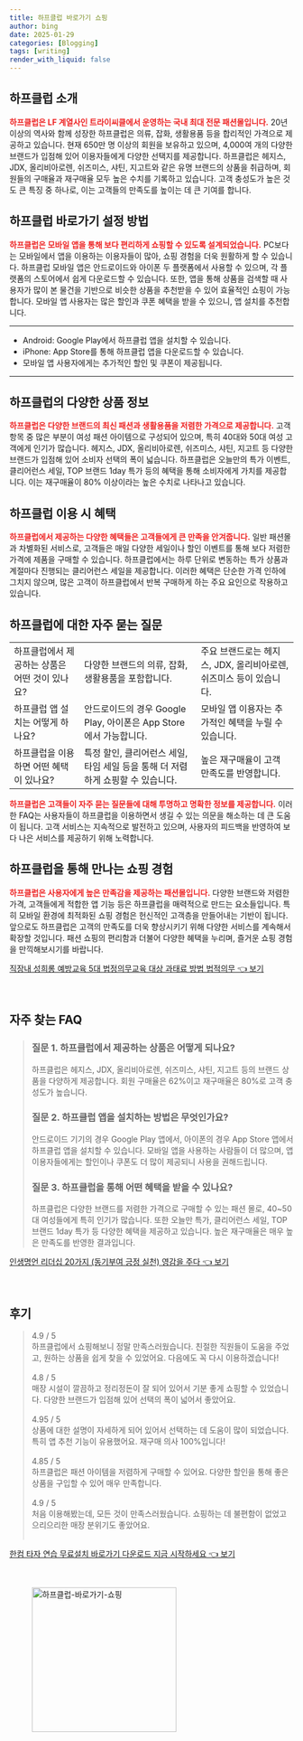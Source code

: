 ```yaml
---
title: 하프클럽 바로가기 쇼핑
author: bing
date: 2025-01-29
categories: [Blogging]
tags: [writing]
render_with_liquid: false
---
```



<h2 id='하프클럽소개'>하프클럽 소개</h2>

<p><b><span style="color: #ee2323;">하프클럽은 LF 계열사인 트라이씨클에서 운영하는 국내 최대 전문 패션몰입니다.</span></b> 20년 이상의 역사와 함께 성장한 하프클럽은 의류, 잡화, 생활용품 등을 합리적인 가격으로 제공하고 있습니다. 현재 650만 명 이상의 회원을 보유하고 있으며, 4,000여 개의 다양한 브랜드가 입점해 있어 이용자들에게 다양한 선택지를 제공합니다. 하프클럽은 헤지스, JDX, 올리비아로렌, 쉬즈미스, 샤틴, 지고트와 같은 유명 브랜드의 상품을 취급하며, 회원들의 구매율과 재구매율 모두 높은 수치를 기록하고 있습니다. 고객 충성도가 높은 것도 큰 특징 중 하나로, 이는 고객들의 만족도를 높이는 데 큰 기여를 합니다.</p>

<h2 id='바로가기설정'>하프클럽 바로가기 설정 방법</h2>

<p><b><span style="color: #ee2323;">하프클럽은 모바일 앱을 통해 보다 편리하게 쇼핑할 수 있도록 설계되었습니다.</span></b> PC보다는 모바일에서 앱을 이용하는 이용자들이 많아, 쇼핑 경험을 더욱 원활하게 할 수 있습니다. 하프클럽 모바일 앱은 안드로이드와 아이폰 두 플랫폼에서 사용할 수 있으며, 각 플랫폼의 스토어에서 쉽게 다운로드할 수 있습니다. 또한, 앱을 통해 상품을 검색할 때 사용자가 많이 본 물건을 기반으로 비슷한 상품을 추천받을 수 있어 효율적인 쇼핑이 가능합니다. 모바일 앱 사용자는 많은 할인과 쿠폰 혜택을 받을 수 있으니, 앱 설치를 추천합니다.</p>

<hr />

<ul>
    <li>Android: Google Play에서 하프클럽 앱을 설치할 수 있습니다.</li>
    <li>iPhone: App Store를 통해 하프클럽 앱을 다운로드할 수 있습니다.</li>
    <li>모바일 앱 사용자에게는 추가적인 할인 및 쿠폰이 제공됩니다.</li>
</ul>

<hr />

<h2 id='상품정보'>하프클럽의 다양한 상품 정보</h2>

<p><b><span style="color: #ee2323;">하프클럽은 다양한 브랜드의 최신 패션과 생활용품을 저렴한 가격으로 제공합니다.</span></b> 고객 항목 중 많은 부분이 여성 패션 아이템으로 구성되어 있으며, 특히 40대와 50대 여성 고객에게 인기가 많습니다. 헤지스, JDX, 올리비아로렌, 쉬즈미스, 샤틴, 지고트 등 다양한 브랜드가 입점해 있어 소비자 선택의 폭이 넓습니다. 하프클럽은 오늘만의 특가 이벤트, 클리어런스 세일, TOP 브랜드 1day 특가 등의 혜택을 통해 소비자에게 가치를 제공합니다. 이는 재구매율이 80% 이상이라는 높은 수치로 나타나고 있습니다.</p>

<h2 id='혜택'>하프클럽 이용 시 혜택</h2>

<p><b><span style="color: #ee2323;">하프클럽에서 제공하는 다양한 혜택들은 고객들에게 큰 만족을 안겨줍니다.</span></b> 일반 패션몰과 차별화된 서비스로, 고객들은 매일 다양한 세일이나 할인 이벤트를 통해 보다 저렴한 가격에 제품을 구매할 수 있습니다. 하프클럽에서는 하루 단위로 변동하는 특가 상품과 계절마다 진행되는 클리어런스 세일을 제공합니다. 이러한 혜택은 단순한 가격 인하에 그치지 않으며, 많은 고객이 하프클럽에서 반복 구매하게 하는 주요 요인으로 작용하고 있습니다.</p>

<h2 id='자주묻는질문'>하프클럽에 대한 자주 묻는 질문</h2>

<table>
    <tr>
        <td>하프클럽에서 제공하는 상품은 어떤 것이 있나요?</td>
        <td>다양한 브랜드의 의류, 잡화, 생활용품을 포함합니다.</td>
        <td>주요 브랜드로는 헤지스, JDX, 올리비아로렌, 쉬즈미스 등이 있습니다.</td>
    </tr>
    <tr>
        <td>하프클럽 앱 설치는 어떻게 하나요?</td>
        <td>안드로이드의 경우 Google Play, 아이폰은 App Store에서 가능합니다.</td>
        <td>모바일 앱 이용자는 추가적인 혜택을 누릴 수 있습니다.</td>
    </tr>
    <tr>
        <td>하프클럽을 이용하면 어떤 혜택이 있나요?</td>
        <td>특정 할인, 클리어런스 세일, 타임 세일 등을 통해 더 저렴하게 쇼핑할 수 있습니다.</td>
        <td>높은 재구매율이 고객 만족도를 반영합니다.</td>
    </tr>
</table>

<p><b><span style="color: #ee2323;">하프클럽은 고객들이 자주 묻는 질문들에 대해 투명하고 명확한 정보를 제공합니다.</span></b> 이러한 FAQ는 사용자들이 하프클럽을 이용하면서 생길 수 있는 의문을 해소하는 데 큰 도움이 됩니다. 고객 서비스는 지속적으로 발전하고 있으며, 사용자의 피드백을 반영하여 보다 나은 서비스를 제공하기 위해 노력합니다.</p>

<h2 id='결론'>하프클럽을 통해 만나는 쇼핑 경험</h2>

<p><b><span style="color: #ee2323;">하프클럽은 사용자에게 높은 만족감을 제공하는 패션몰입니다.</span></b> 다양한 브랜드와 저렴한 가격, 고객들에게 적합한 앱 기능 등은 하프클럽을 매력적으로 만드는 요소들입니다. 특히 모바일 환경에 최적화된 쇼핑 경험은 헌신적인 고객층을 만들어내는 기반이 됩니다. 앞으로도 하프클럽은 고객의 만족도를 더욱 향상시키기 위해 다양한 서비스를 계속해서 확장할 것입니다. 패션 쇼핑의 편리함과 더불어 다양한 혜택을 누리며, 즐거운 쇼핑 경험을 만끽해보시기를 바랍니다.</p>


<p><a class="click-button" title="직장내 성희롱 예방교육 5대 법정의무교육 대상 과태료 방법 법적의무" href="https://24nara.github.io/posts/%EC%A7%81%EC%9E%A5%EB%82%B4-%EC%84%B1%ED%9D%AC%EB%A1%B1-%EC%98%88%EB%B0%A9%EA%B5%90%EC%9C%A1-5%EB%8C%80-%EB%B2%95%EC%A0%95%EC%9D%98%EB%AC%B4%EA%B5%90%EC%9C%A1-%EB%8C%80%EC%83%81-%EA%B3%BC%ED%83%9C%EB%A3%8C-%EB%B0%A9%EB%B2%95-%EB%B2%95%EC%A0%81%EC%9D%98%EB%AC%B4/" rel="dofollow">직장내 성희롱 예방교육 5대 법정의무교육 대상 과태료 방법 법적의무 👈 보기</a></p><br>
<h2 id='자주_찾는_FAQ'>자주 찾는 FAQ</h2>
<div itemscope="" itemtype="https://schema.org/FAQPage">
<blockquote>
<div itemscope="" itemprop="mainEntity" itemtype="https://schema.org/Question">
<h3 itemprop="name">질문 1. 하프클럽에서 제공하는 상품은 어떻게 되나요?</h3>
<div itemscope="" itemprop="acceptedAnswer" itemtype="https://schema.org/Answer">
<span itemprop="text">
<p>하프클럽은 헤지스, JDX, 올리비아로렌, 쉬즈미스, 샤틴, 지고트 등의 브랜드 상품을 다양하게 제공합니다. 회원 구매율은 62%이고 재구매율은 80%로 고객 충성도가 높습니다.</p>
</span>
</div>
</div>
<div itemscope="" itemprop="mainEntity" itemtype="https://schema.org/Question">
<h3 itemprop="name">질문 2. 하프클럽 앱을 설치하는 방법은 무엇인가요?</h3>
<div itemscope="" itemprop="acceptedAnswer" itemtype="https://schema.org/Answer">
<span itemprop="text">
<p>안드로이드 기기의 경우 Google Play 앱에서, 아이폰의 경우 App Store 앱에서 하프클럽 앱을 설치할 수 있습니다. 모바일 앱을 사용하는 사람들이 더 많으며, 앱 이용자들에게는 할인이나 쿠폰도 더 많이 제공되니 사용을 권해드립니다.</p>
</span>
</div>
</div>
<div itemscope="" itemprop="mainEntity" itemtype="https://schema.org/Question">
<h3 itemprop="name">질문 3. 하프클럽을 통해 어떤 혜택을 받을 수 있나요?</h3>
<div itemscope="" itemprop="acceptedAnswer" itemtype="https://schema.org/Answer">
<span itemprop="text">
<p>하프클럽은 다양한 브랜드를 저렴한 가격으로 구매할 수 있는 패션 몰로, 40~50대 여성들에게 특히 인기가 많습니다. 또한 오늘만 특가, 클리어런스 세일, TOP 브랜드 1day 특가 등 다양한 혜택을 제공하고 있습니다. 높은 재구매율은 매우 높은 만족도를 반영한 결과입니다.</p>
</span>
</div>
</div>
</blockquote>
</div>
<p><a class="click-button" title="인생명언 리더십 20가지 (동기부여 긍정 실천) 영감을 주다" href="https://24nara.github.io/posts/%EC%9D%B8%EC%83%9D%EB%AA%85%EC%96%B8-%EB%A6%AC%EB%8D%94%EC%8B%AD-20%EA%B0%80%EC%A7%80-(%EB%8F%99%EA%B8%B0%EB%B6%80%EC%97%AC-%EA%B8%8D%EC%A0%95-%EC%8B%A4%EC%B2%9C)-%EC%98%81%EA%B0%90%EC%9D%84-%EC%A3%BC%EB%8B%A4/" rel="dofollow">인생명언 리더십 20가지 (동기부여 긍정 실천) 영감을 주다 👈 보기</a></p><br>
<h2 id='후기'>후기</h2>
<div itemscope itemtype="https://schema.org/Product">
  <blockquote>
  <div itemprop="review" itemscope itemtype="https://schema.org/Review">
      <div itemprop="reviewRating" itemscope itemtype="https://schema.org/Rating"> <span itemprop="ratingValue">4.9</span> / <span itemprop="bestRating">5</span> </div>
      <span itemprop="reviewBody">하프클럽에서 쇼핑해보니 정말 만족스러웠습니다. 친절한 직원들이 도움을 주었고, 원하는 상품을 쉽게 찾을 수 있었어요. 다음에도 꼭 다시 이용하겠습니다!</span>
  </div>
  <br>
  <div itemprop="review" itemscope itemtype="https://schema.org/Review">
      <div itemprop="reviewRating" itemscope itemtype="https://schema.org/Rating"> <span itemprop="ratingValue">4.8</span> / <span itemprop="bestRating">5</span> </div>
      <span itemprop="reviewBody">매장 시설이 깔끔하고 정리정돈이 잘 되어 있어서 기분 좋게 쇼핑할 수 있었습니다. 다양한 브랜드가 입점해 있어 선택의 폭이 넓어서 좋았어요.</span>
  </div>
  <br>
  <div itemprop="review" itemscope itemtype="https://schema.org/Review">
      <div itemprop="reviewRating" itemscope itemtype="https://schema.org/Rating"> <span itemprop="ratingValue">4.95</span> / <span itemprop="bestRating">5</span> </div>
      <span itemprop="reviewBody">상품에 대한 설명이 자세하게 되어 있어서 선택하는 데 도움이 많이 되었습니다. 특히 앱 추천 기능이 유용했어요. 재구매 의사 100%입니다!</span>
  </div>
  <br>
  <div itemprop="review" itemscope itemtype="https://schema.org/Review">
      <div itemprop="reviewRating" itemscope itemtype="https://schema.org/Rating"> <span itemprop="ratingValue">4.85</span> / <span itemprop="bestRating">5</span> </div>
      <span itemprop="reviewBody">하프클럽은 패션 아이템을 저렴하게 구매할 수 있어요. 다양한 할인을 통해 좋은 상품을 구입할 수 있어 매우 만족합니다.</span>
  </div>
  <br>
  <div itemprop="review" itemscope itemtype="https://schema.org/Review">
      <div itemprop="reviewRating" itemscope itemtype="https://schema.org/Rating"> <span itemprop="ratingValue">4.9</span> / <span itemprop="bestRating">5</span> </div>
      <span itemprop="reviewBody">처음 이용해봤는데, 모든 것이 만족스러웠습니다. 쇼핑하는 데 불편함이 없었고 으리으리한 매장 분위기도 좋았어요.</span>
  </div>
  <br>
  </blockquote>
</div>
<p><a class="click-button" title="한컴 타자 연습 무료설치 바로가기 다운로드 지금 시작하세요" href="https://24nara.github.io/posts/%ED%95%9C%EC%BB%B4-%ED%83%80%EC%9E%90-%EC%97%B0%EC%8A%B5-%EB%AC%B4%EB%A3%8C%EC%84%A4%EC%B9%98-%EB%B0%94%EB%A1%9C%EA%B0%80%EA%B8%B0-%EB%8B%A4%EC%9A%B4%EB%A1%9C%EB%93%9C-%EC%A7%80%EA%B8%88-%EC%8B%9C%EC%9E%91%ED%95%98%EC%84%B8%EC%9A%94/" rel="dofollow">한컴 타자 연습 무료설치 바로가기 다운로드 지금 시작하세요 👈 보기</a></p><br>
<figure class="image"><img src="https://24nara.github.io/assets/img/thumbnail/하프클럽-바로가기-쇼핑.webp" alt="하프클럽-바로가기-쇼핑" width="256" height="256"></figure>